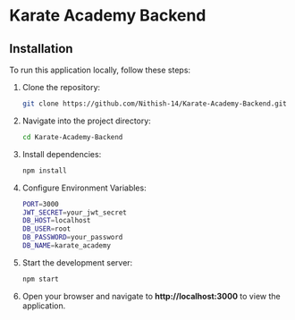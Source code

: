 # Karate Academy Backend

## Installation

To run this application locally, follow these steps:

1. Clone the repository:

   ```bash
   git clone https://github.com/Nithish-14/Karate-Academy-Backend.git

2. Navigate into the project directory:

   ```bash
   cd Karate-Academy-Backend

3. Install dependencies:

   ```bash
   npm install

4. Configure Environment Variables:

   ```bash
   PORT=3000
   JWT_SECRET=your_jwt_secret
   DB_HOST=localhost
   DB_USER=root
   DB_PASSWORD=your_password
   DB_NAME=karate_academy

6. Start the development server:

   ```bash
   npm start

7. Open your browser and navigate to **http://localhost:3000** to view the application.
